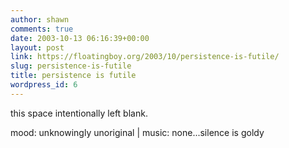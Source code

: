 ```yaml
---
author: shawn
comments: true
date: 2003-10-13 06:16:39+00:00
layout: post
link: https://floatingboy.org/2003/10/persistence-is-futile/
slug: persistence-is-futile
title: persistence is futile
wordpress_id: 6
---
```


this space intentionally left blank.

mood: unknowingly unoriginal | music: none...silence is goldy
